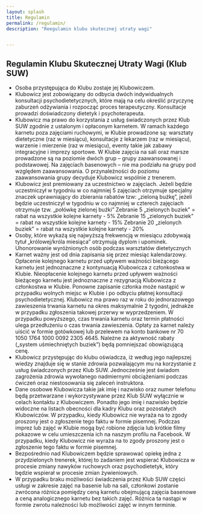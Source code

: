 ```yaml
---
layout: splash
title: Regulamin
permalink: /regulamin/
description: "Reegulamin klubu skutecznej utraty wagi"


---
```



## Regulamin Klubu Skutecznej Utraty Wagi (Klub SUW)

- Osoba przystępująca do Klubu zostaje jej Klubowiczem.
- Klubowicz jest zobowiązany do odbycia dwóch indywidualnych konsultacji psychodietetycznych, które mają na celu określić przyczynę zaburzeń odżywiania i rozpocząć proces terapeutyczny. Konsultacje prowadzi doświadczony dietetyk i psychoterapeuta. 
- Klubowicz ma prawo do korzystania z usług świadczonych przez Klub SUW zgodnie z ustalonym i opłaconym karnetem. W ramach każdego karnetu poza zajęciami ruchowymi, w Klubie prowadzone są: warsztaty dietetyczne (raz w miesiącu), konsultacje z lekarzem (raz w miesiącu), warzenie i mierzenie (raz w miesiącu), eventy takie jak zabawy integracyjne i imprezy sportowe. W Klubie zajęcia na sali oraz marsze prowadzone są na poziomie dwóch grup – grupy zaawansowanej i podstawowej. Na zajęciach basenowych – nie ma podziału na grupy pod względem zaawansowania. O przynależności do poziomu zaawansowania grupy decyduje Klubowicz wspólnie z trenerem.
- Klubowicz jest premiowany za uczestnictwo w zajęciach. Jeżeli będzie uczestniczył w tygodniu w co najmniej 5 zajęciach otrzymuje specjalny znaczek uprawniający do zbierania rabatów tzw: „zieloną buźkę”, jeżeli będzie uczestniczył w tygodniu w co najmniej w czterech zajęciach otrzymuje tzw. „połówkę zielonej buźki”
Zebranie 5 „zielonych buziek” = rabat na wszystkie kolejne karnety - 5%
Zebranie 15 „zielonych buziek” = rabat na wszystkie kolejne karnety - 15%
Zebranie 20 „zielonych buziek” = rabat na wszystkie kolejne karnety - 20%
- Osoby, które wykażą się najwyższą frekwencją w miesiącu zdobywają tytuł „królowej/króla miesiąca” otrzymują dyplom i upominek. Uhonorowanie wyróżnionych osób podczas warsztatów dietetycznych
- Karnet ważny jest od dnia zapisania się przez miesiąc kalendarzowy. Opłacenie kolejnego karnetu przed upływem ważności bieżącego karnetu jest jednoznaczne z kontynuacją Klubowicza z członkostwa w Klubie. Nieopłacenie kolejnego karnetu przed upływem ważności bieżącego karnetu jest jednoznaczne z rezygnacją Klubowicza z członkostwa w Klubie. Ponowne zapisanie członka może nastąpić w przypadku wolnych miejsc w Klubie i po odbyciu płatnej konsultacji psychodietetycznej. Klubowicz ma prawo raz w roku do jednorazowego zawieszenia trwania karnetu na okres maksymalnie 2 tygodni, jednakże w przypadku zgłoszenia takowej przerwy w wyprzedzeniem. W przypadku powyższego, czas trwania karnetu oraz termin płatności ulega przedłużeniu o czas trwania zawieszenia. Opłaty za karnet należy uiścić w formie gotówkowej lub przelewem na konto bankowe nr 70 1050 1764 1000 0092 2305 4645. Należne za aktywność rabaty („system uśmiechniętych buziek”) będą pomniejszać obowiązującą cenę.
- Klubowicz przystępując do klubu oświadcza, iż według jego najlepszej wiedzy znajduje się w stanie zdrowia pozwalającym mu na korzystanie z usług świadczonych przez Klub SUW. Jednocześnie jest świadom zagrożenia zdrowia wywołanego nadmiernymi obciążeniami podczas ćwiczeń oraz niestosowania się zaleceń instruktora.
- Dane osobowe Klubowicza takie jak imię i nazwisko oraz numer telefonu będą przetwarzane i wykorzystywane przez Klub SUW wyłącznie w celach kontaktu z Klubowiczem. Ponadto jego imię i nazwisko będzie widoczne na listach obecności dla kadry Klubu oraz pozostałych Klubowiczów. W przypadku, kiedy Klubowicz nie wyraża na to zgody proszony jest o zgłoszenie tego faktu w formie pisemnej. Podczas imprez lub zajęć w Klubie mogą być robione zdjęcia lub krótkie filmy pokazowe w celu umieszczenia ich na naszym profilu na Facebook. W przypadku, kiedy Klubowicz nie wyraża na to zgody proszony jest o zgłoszenie tego faktu w formie pisemnej.
- Bezpośrednio nad Klubowiczem będzie sprawować opiekę jedna z przydzielonych trenerek, której to zadaniem jest wspierać Klubowicza w procesie zmiany nawyków ruchowych oraz psychodietetyk, który będzie wspierał w procesie zmian żywieniowych.
- W przypadku braku możliwości świadczenia przez Klub SUW części usługi w zakresie zajęć na basenie lub na sali, członkowi zostanie zwrócona różnica pomiędzy ceną karnetu obejmującą zajęcia basenowe a ceną analogicznego karnetu bez takich zajęć. Różnica ta nastąpi w formie zwrotu należności lub możliwości zajęć w innym terminie.
